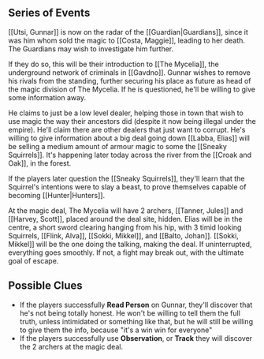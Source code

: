 ## Series of Events
[[Utsi, Gunnar]] is now on the radar of the [[Guardian|Guardians]], since it was him whom sold the magic to [[Costa, Maggie]], leading to her death. The Guardians may wish to investigate him further.

If they do so, this will be their introduction to [[The Mycelia]], the underground network of criminals in [[Gavdno]]. Gunnar wishes to remove his rivals from the standing, further securing his place as future as head of the magic division of The Mycelia. If he is questioned, he'll be willing to give some information away.

He claims to just be a low level dealer, helping those in town that wish to use magic the way their ancestors did (despite it now being illegal under the empire). He'll claim there are other dealers that just want to corrupt. He's willing to give information about a big deal going down [[Labba, Elias]] will be selling a medium amount of armour magic to some the [[Sneaky Squirrels]]. It's happening later today across the river from the [[Croak and Oak]], in the forest.

If the players later question the [[Sneaky Squirrels]], they'll learn that the Squirrel's intentions were to slay a beast, to prove themselves capable of becoming [[Hunter|Hunters]].

At the magic deal, The Mycelia will have 2 archers, [[Tanner, Jules]] and [[Harvey, Scott]], placed around the deal site, hidden. Elias will be in the centre, a short sword clearing hanging from his hip, with 3 timid looking Squirrels, [[Flink, Alva]], [[Sokki, Mikkel]], and [[Balto, Johan]]. [[Sokki, Mikkel]] will be the one doing the talking, making the deal. If uninterrupted, everything goes smoothly. If not, a fight may break out, with the ultimate goal of escape.
## Possible Clues
- If the players successfully **Read Person** on Gunnar, they'll discover that he's not being totally honest. He won't be willing to tell them the full truth, unless intimidated or something like that, but he will still be willing to give them the info, because "it's a win win for everyone"
- If the players successfully use **Observation**, or **Track** they will discover the 2 archers at the magic deal.